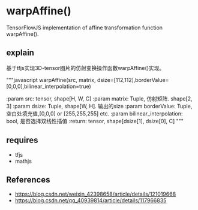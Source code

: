# warpAffine()
TensorFlowJS implementation of affine transformation function warpAffine().


## explain
基于tfjs实现3D-tensor图片的仿射变换操作函数warpAffine()实现。

"""javascript
warpAffine(src, matrix, dsize=[112,112],borderValue=[0,0,0],bilinear_interpolation=true)

:param src: tensor, shape[H, W, C]
:param matrix: Tuple, 仿射矩阵. shape[2, 3]
:param dsize: Tuple, shape[W, H]. 输出的size
:param borderValue: Tuple, 空白处填充值,[0,0,0] or [255,255,255] etc.
:param bilinear_interpolation: bool, 是否选择双线性插值
:return: tensor, shape[dsize[1], dsize[0], C]
"""


## requires
- tfjs
- mathjs


## References
- https://blog.csdn.net/weixin_42398658/article/details/121019668
- https://blog.csdn.net/qq_40939814/article/details/117966835

